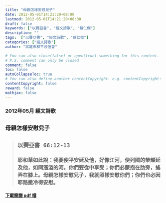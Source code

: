 ```yaml
---
title: "母親怎樣安慰兒子"
date: 2012-05-01T14:21:20+08:00
lastmod: 2012-05-01T14:21:20+08:00
draft: false
keywords: ["以賽亞書", "經文詩歌", "蔡仁傑"]
description: ""
tags:  ["以賽亞書", "經文詩歌", "蔡仁傑"]
categories: ["經文詩歌"]
author: "高雄市和平浸信會"

# You can also close(false) or open(true) something for this content.
# P.S. comment can only be closed
comment: false
toc: false
autoCollapseToc: true
# You can also define another contentCopyright. e.g. contentCopyright: "This is another copyright."
contentCopyright: false
reward: false
mathjax: false
---
```


### 2012年05月 經文詩歌

## `母親怎樣安慰兒子`

> ## `以賽亞書 66:12-13`
> 
> ### 耶和華如此說：我要使平安延及他，好像江河，使列國的榮耀延及他，如同漲溢的河。你們要從中享受；你們必蒙抱在肋旁，搖弄在膝上。母親怎樣安慰兒子，我就照樣安慰你們；你們也必因耶路撒冷得安慰。

#### [下載簡譜 pdf 檔](/pdf-h/h201205.pdf "母親怎樣安慰兒子")